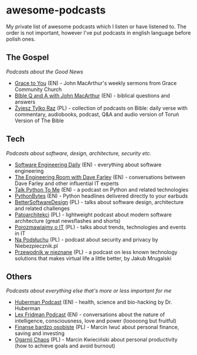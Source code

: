 # awesome-podcasts
My private list of awesome podcasts which I listen or have listened to.
The order is not important, however I've put podcasts in english language before polish ones.


## The Gospel

*Podcasts about the Good News*

- [Grace to You](https://feeds.gty.org/gtypulpit) (EN) - John MacArthur's weekly sermons from Grace Community Church
- [BIble Q and A with John MacArthur](https://podcasts.apple.com/us/podcast/bible-q-and-a-with-john-macarthur/id580395002) (EN) - biblical questions and answers
- [Żyjesz Tylko Raz](https://zyjesztylkoraz.pl/podcast/) (PL) - collection of podcasts on Bible: daily verse with commentary, audiobooks, podcast, Q&A and audio version of Toruń Version of The Bible


## Tech

*Podcasts about software, design, architecture, security etc.*

- [Software Engineering Daily](https://softwareengineeringdaily.com/) (EN) - everything about software engineering
- [The Engineering Room with Dave Farley](https://rss.com/podcasts/theengineeringroom/) (EN) - conversations between Dave Farley and other influential IT experts
- [Talk Python To Me](https://talkpython.fm/) (EN) - a podcast on Python and related technologies
- [PythonBytes](https://pythonbytes.fm/) (EN) - Python headlines delivered directly to your earbuds
- [BetterSoftwareDesign](https://bettersoftwaredesign.pl) (PL) - talks about software design, architecture and related challenges
- [Patoarchitekci](https://patoarchitekci.io) (PL) - lightweight podcast about modern software architecture (great newsflashes and shorts)
- [Porozmawiajmy o IT](https://porozmawiajmyoit.pl) (PL) - talks about trends, technologies and events in IT
- [Na Podsłuchu](https://niebezpiecznik.pl/podcast/) (PL) - podcast about security and privacy by Niebezpiecznik.pl
- [Przewodnik w nieznane](https://podcasters.spotify.com/pod/show/unknow) (PL) - a podcast on less known technology solutions that makes virtual life a little better, by Jakub Mrugalski

## Others

*Podcasts about everything else that's more or less important for me*

- [Huberman Podcast](https://www.hubermanlab.com/podcast) (EN) - health, science and bio-hacking by Dr. Huberman
- [Lex Fridman Podcast](https://lexfridman.com/podcast/) (EN) - conversations about the nature of intelligence, consciousness, love and power (looooong but fruitful)
- [Finanse bardzo osobiste](https://marciniwuc.com/) (PL) - Marcin Iwuć about personal finance, saving and investing
- [Ogarnij Chaos](https://marcinkwiecinski.pl/ogarnij-chaos/) (PL) - Marcin Kwieciński about personal productivity (how to achieve goals and avoid burnout)
